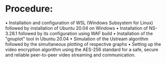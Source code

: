# Procedure:
• Installation and configuration of WSL (Windows Subsystem for Linux) followed by installation of Ubuntu 20.04 on Windows
• Installation of NS-3.28.1 followed by its configuration using WAF build
• Installation of the "gnuplot" tool in Ubuntu 20.04
• Simulation of the Ustream algorithm followed by the simultaneous plotting of respective graphs
• Setting up the video encryption algorithm using the AES-256 standard for a safe, secure and reliable peer-to-peer
video streaming and communication.
